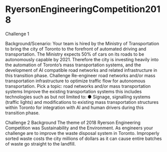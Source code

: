 # RyersonEngineeringCompetition2018
Challenge 1

Background/Scenario: 
  Your team is hired by the Ministry of Transportation to bring the city of Toronto to the forefront of
automated driving and transportation. The Ministry expects 50% of cars on its roads to be
autonomously capable by 2021. Therefore the city is investing heavily into the automation of
Toronto’s mass transportation systems, and the development of AI compatible road networks
and related infrastructure in this transition phase.
Challenge
  Re-engineer road networks and/or mass transportation infrastructure to optimize traffic flow for
autonomous transportation.
  Pick a topic: road networks and/or mass transportation systems
Improve the existing transportation systems this includes technologies such as but not
limited to:
● Signage, signalling systems (traffic lights) and modifications to existing mass
transportation structures within Toronto for integration with AI and human drivers
during this transition phase.


Challenge 2
Background
The theme of 2018 Ryerson Engineering Competition was Sustainability and the Environment.
As engineers your challenge are to improve the waste disposal system in Toronto. 
Improperly sorted waste costs the city millions of dollars as it can
cause entire batches of waste go straight to the landfill.
